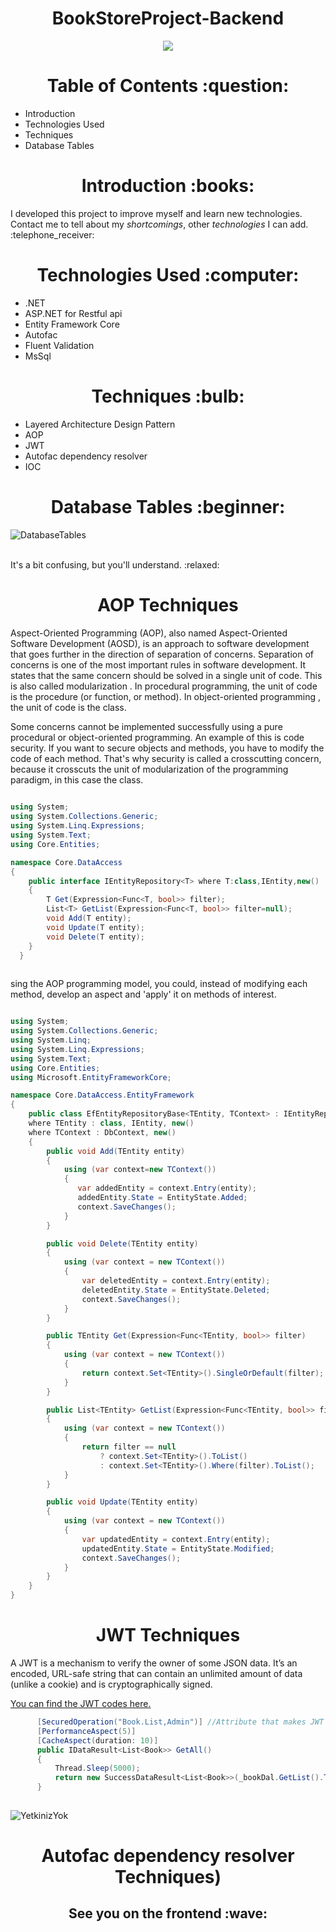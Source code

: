 
<h1 align="center">
  BookStoreProject-Backend
</h1>

<p align="center">
<img src="https://cdn.dribbble.com/users/432077/screenshots/2822920/bookstore-logo.jpg">
</p>

<h1 align="center">
  Table of Contents :question:
</h1>
<ul>
  <li>Introduction</li>
  <li>Technologies Used</li>
  <li>Techniques</li>
  <li>Database Tables</li>
</ul>

<h1 align="center">
  Introduction :books:
</h1>
<p>I developed this project to improve myself and learn new technologies. Contact me to tell about my <em>shortcomings</em>, other <em>technologies</em> I can add. :telephone_receiver:</p>

<h1 align="center">
  Technologies Used :computer:
</h1>

<ul>                                         
  <li>.NET</li>                                  
  <li>ASP.NET for Restful api</li>               
  <li>Entity Framework Core</li>                 
  <li>Autofac</li>                               
  <li>Fluent Validation</li>                     
  <li>MsSql</li>                               
</ul>
  
<h1 align="center">
  Techniques :bulb:
</h1>

<ul>
  <li>Layered Architecture Design Pattern</li>
  <li>AOP</li>
  <li>JWT</li>
  <li>Autofac dependency resolver</li>
  <li>IOC</li>
</ul>

<h1 align="center">
  Database Tables :beginner:
</h1>

![DatabaseTables](https://user-images.githubusercontent.com/90088895/132098258-e338e4fc-1f88-4657-a2a9-8b8b507214ce.png)
<br>
<br>
<p>It's a bit confusing, but you'll understand. :relaxed:</p>

<h1 align="center">
  AOP Techniques
  </h1>
  <p>Aspect-Oriented Programming (AOP), also named Aspect-Oriented Software Development (AOSD), is an approach to software development that goes further in the direction of separation of concerns. Separation of concerns is one of the most important rules in software development. It states that the same concern should be solved in a single unit of code. This is also called modularization . In procedural programming, the unit of code is the procedure (or function, or method). In object-oriented programming , the unit of code is the class.

Some concerns cannot be implemented successfully using a pure procedural or object-oriented programming. An example of this is code security. If you want to secure objects and methods, you have to modify the code of each method. That's why security is called a crosscutting concern, because it crosscuts the unit of modularization of the programming paradigm, in this case the class.</p>


```csharp
  
using System;
using System.Collections.Generic;
using System.Linq.Expressions;
using System.Text;
using Core.Entities;

namespace Core.DataAccess
{
    public interface IEntityRepository<T> where T:class,IEntity,new()
    {
        T Get(Expression<Func<T, bool>> filter);
        List<T> GetList(Expression<Func<T, bool>> filter=null);
        void Add(T entity);
        void Update(T entity);
        void Delete(T entity);
    }
  }
  
 ```
  
  <p>sing the AOP programming model, you could, instead of modifying each method, develop an aspect and 'apply' it on methods of interest.</p>

```csharp

using System;
using System.Collections.Generic;
using System.Linq;
using System.Linq.Expressions;
using System.Text;
using Core.Entities;
using Microsoft.EntityFrameworkCore;

namespace Core.DataAccess.EntityFramework
{
    public class EfEntityRepositoryBase<TEntity, TContext> : IEntityRepository<TEntity>
    where TEntity : class, IEntity, new()
    where TContext : DbContext, new()
    {
        public void Add(TEntity entity)
        {
            using (var context=new TContext())
            {
               var addedEntity = context.Entry(entity);
               addedEntity.State = EntityState.Added;
               context.SaveChanges();
            }
        }

        public void Delete(TEntity entity)
        {
            using (var context = new TContext())
            {
                var deletedEntity = context.Entry(entity);
                deletedEntity.State = EntityState.Deleted;
                context.SaveChanges();
            }
        }

        public TEntity Get(Expression<Func<TEntity, bool>> filter)
        {
            using (var context = new TContext())
            {
                return context.Set<TEntity>().SingleOrDefault(filter);
            }
        }

        public List<TEntity> GetList(Expression<Func<TEntity, bool>> filter = null)
        {
            using (var context = new TContext())
            {
                return filter == null
                    ? context.Set<TEntity>().ToList()
                    : context.Set<TEntity>().Where(filter).ToList();
            }
        }

        public void Update(TEntity entity)
        {
            using (var context = new TContext())
            {
                var updatedEntity = context.Entry(entity);
                updatedEntity.State = EntityState.Modified;
                context.SaveChanges();
            }
        }
    }
}

```

<h1 align="center">
  JWT Techniques
  </h1>
  <p>A JWT is a mechanism to verify the owner of some JSON data. It’s an encoded, URL-safe string that can contain an unlimited amount of data (unlike a cookie) and is cryptographically signed.</p>
  <p><a href="https://github.com/atakancigdem/BookStoreProject-Backend/tree/master/Core/Utilities/Security/Jwt" target="_blank">You can find the JWT codes here.</a></p>
  
  ```csharp
        [SecuredOperation("Book.List,Admin")] //Attribute that makes JWT meaningful
        [PerformanceAspect(5)]
        [CacheAspect(duration: 10)]
        public IDataResult<List<Book>> GetAll()
        {
            Thread.Sleep(5000);
            return new SuccessDataResult<List<Book>>(_bookDal.GetList().ToList(), Messages.BooksListed);
        }
        
  ```
  <p align="center">
  
  ![YetkinizYok](https://user-images.githubusercontent.com/90088895/132128893-2eb2cfc9-4ca8-4463-926b-fa2131c43461.jpg)
  
  </p>
  
  <h1 align="center">
  Autofac dependency resolver Techniques)
  </h1>

<h2 align="center">
  See you on the frontend :wave:
  </h2>
